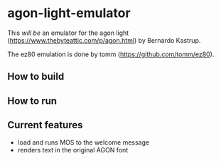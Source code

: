 # agon-light-emulator

This *will be* an emulator for the agon light (https://www.thebyteattic.com/p/agon.html) by Bernardo Kastrup.

The ez80 emulation is done by tomm (https://github.com/tomm/ez80).

## How to build

## How to run

## Current features

* load and runs MOS to the welcome message
* renders text in the original AGON font
